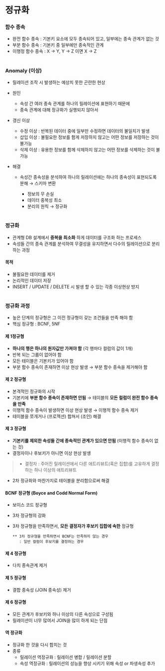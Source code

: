 # 정규화

### 함수 종속    
   - 완전 함수 종속 : 기본키 요소에 모두 종속되어 있고, 일부에는 종속 관계가 없는 것 
   - 부분 함수 종속 : 기본키 중 일부에만 종속적인 관계 
   - 이행정 함수 종속 : X → Y, Y → Z 이면 X → Z 
#   
   
### Anomaly (이상)
 - 릴레이션 조작 시 발생하는 예상치 못한 곤란한 현상 
 - 원인 
   - 속성 간 여러 종속 관계를 하나의 릴레이션에 표현하기 때문에 
   - 종속 관계에 대해 정규화가 실행되지 않아서 
   
 - 갱신 이상
   - 수정 이상 : 반복된 데이터 중에 일부만 수정하면 데이터의 불일치가 발생 
   - 삽입 이상 : 불필요한 정보를 함게 저장하지 않고는 어떤 정보를 저장하는 것이 불가능 
   - 삭제 이상 : 유용한 정보를 함께 삭제하지 않고는 어떤 정보를 삭제하는 것이 불가능 
   
 - 해결 
   - 속성간 종속성을 분석하여 하나의 릴레이션에는 하나의 종속성이 표현되도록 분해 → 스키마 변환 
   
     - 정보의 무 손실 
     - 데이터 중복성 최소
     - 분리의 원칙 → 정규화 
#

### 정규화
 - 관계형 DB 설계에서 **중복을 최소화** 하게 데이터를 구조화 하는 프로세스 
 - 속성들 간의 종속 관계를 분석하여 무결성을 유지하면서 다수의 릴레이션으로 분리하는 과정 
 
 #### 목적 
  - 불필요한 데이터를 제거 
  - 논리적인 데이터 저장 
  - INSERT / UPDATE / DELETE 시 발생 할 수 있는 각종 이상현상 방지 

# 
### 정규화 과정 
 - 높은 단계의 정규형은 그 이전 정규형이 갖는 조건들을 만족 해야 함 
 - 핵심 정규형 : BCNF, 5NF 

 #### 제 1정규형 
  - **하나의 행은 하나의 원자값만 가져야 함** (각 행마다 컬럼의 값이 1개)
  - 반복 되는 그룹이 없어야 함 	
  - 모든 테이블은 기본키가 있어야 함 
  - 부분 함수 종속이 존재하면 이상 현상 발생 → 부분 함수 종속을 제거해야 함 
	
	
#### 제 2 정규형 
  - 본격적인 정규화의 시작     
  - 기본키에 **부분 함수 종속이 존재하면 안됨** → 테이블의 **모든 컬럼이 완전 함수 종속을 만족**
  - 이행적 함수 종속이 발생하면 이상 현상 발생 → 이행적 함수 종속 제거 	
  - 테이블을 쪼개거나 (프로젝션) 합쳐서 (조인) 해결 
   

 #### 제 3 정규형 
  - **기본키를 제외한 속성들 간에 종속적인 관계가 있으면 안됨** (이행적 함수 종속이 없는 것) 
  - 결정자이나 후보키가 아니면 이상 현상 발생 
  > - 결정자 : 주어진 릴레이션에서 다른 애트리뷰트(혹은 집합)를 고유하게 결정하는 하나 이상의 애트리뷰트 
  - 2차 정규화와 마찬가지로 테이블을 분리함으로써 해결 

#### BCNF 정규형 (Boyce and Codd Normal Form) 
   - 보이스 코드 정규형 
   - 3차 정규형의 강화 
   - 3차 정규형을 만족하면서, **모든 결정자가 후보키 집합에 속한** 정규형 
   
         ** 3차 정규형을 만족하면서 BCNF는 만족하지 않는 경우 
            : 일반 컬럼이 후보키를 결정하는 경우 
   
 #### 제 4 정규형
   - 다치 종속관계 제거
	
 #### 제 5 정규형
   - 결합 종속성 (JOIN 종속성) 제거

#### 제 6 정규형 
 - 모든 관계가 후보키와 하나 이상의 다른 속성으로 구성됨 
 - 릴레이션이 너무 많여서 JOIN을 많이 하게 되는 단점	

 #### 역 정규화 
  - 정규화 한 것을 다시 합치는 것 
  - 종류 
    - 릴레이션 역정규화 : 릴레이션 병합 / 릴레이션 분할 
    - 속성 역정규화 : 릴레이션의 성능을 향상 시키기 위해 속성 or 파생속성 추가 




